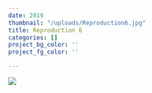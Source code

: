 ```yaml
---
date: 2019
thumbnail: "/uploads/Reproduction6.jpg"
title: Reproduction 6
categories: []
project_bg_color: ''
project_fg_color: ''

---
```

![](https://scontent-amt2-1.xx.fbcdn.net/v/t1.15752-9/s2048x2048/64853929_485378865338618_7543441105677713408_n.jpg?_nc_cat=101&_nc_oc=AQkYqfmNmt_DgoEdbWJ-gdvq2AhFPObQLtesG-RyXEnG8vFgVsT45ZR_iHvr4oIp5tY&_nc_ht=scontent-amt2-1.xx&oh=b8a557bb9111ed6fa717e828f9606dfb&oe=5DB6C1BF)